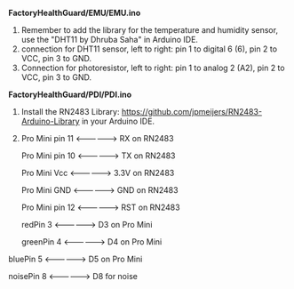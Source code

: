 **FactoryHealthGuard/EMU/EMU.ino**

1. Remember to add the library for the temperature and humidity sensor, use the "DHT11 by Dhruba Saha" in Arduino IDE.
2. connection for DHT11 sensor, left to right: pin 1 to digital 6 (6), pin 2 to VCC, pin 3 to GND.
3. Connection for photoresistor, left to right: pin 1 to analog 2 (A2), pin 2 to VCC, pin 3 to GND.

**FactoryHealthGuard/PDI/PDI.ino**

1. Install the RN2483 Library: https://github.com/jpmeijers/RN2483-Arduino-Library in your Arduino IDE.


2. Pro Mini pin 11 <------> RX on RN2483
      
   Pro Mini pin 10 <------> TX on RN2483
   
   Pro Mini Vcc <------> 3.3V on RN2483
   
   Pro Mini GND <------> GND on RN2483
   
   Pro Mini pin 12 <------> RST on RN2483
   
   redPin  3  <------> D3 on Pro Mini
   
   greenPin  4  <------> D4 on Pro Mini

bluePin  5  <------> D5 on Pro Mini

noisePin  8  <------> D8 for noise



